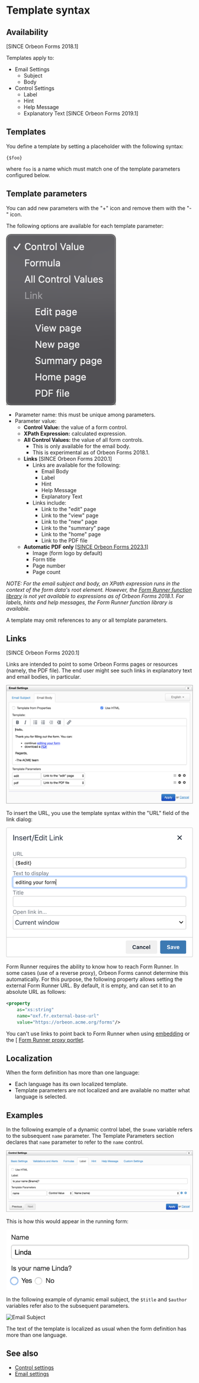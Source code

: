 # Template syntax

## Availability

[SINCE Orbeon Forms 2018.1]

Templates apply to:

- Email Settings
    - Subject
    - Body
- Control Settings
    - Label
    - Hint
    - Help Message
    - Explanatory Text [SINCE Orbeon Forms 2019.1]

## Templates

You define a template by setting a placeholder with the following syntax:

```
{$foo}
```

where `foo` is a name which must match one of the template parameters configured below.

## Template parameters

You can add new parameters with the "+" icon and remove them with the "-" icon.

The following options are available for each template parameter:

<img alt="Template parameter options" src="images/template-parameter-options.png">

- Parameter name: this must be unique among parameters.
- Parameter value:
    - __Control Value:__ the value of a form control.
    - __XPath Expression:__ calculated expression.
    - __All Control Values:__ the value of all form controls.
        - This is only available for the email body.
        - This is experimental as of Orbeon Forms 2018.1.
    - __Links__ [SINCE Orbeon Forms 2020.1]
        - Links are available for the following:
            - Email Body
            - Label
            - Hint
            - Help Message
            - Explanatory Text 
        - Links include:
            - Link to the "edit" page
            - Link to the "view" page
            - Link to the "new" page
            - Link to the "summary" page
            - Link to the "home" page
            - Link to the PDF file
    - __Automatic PDF only__ [\[SINCE Orbeon Forms 2023.1\]](/release-notes/orbeon-forms-2023.1.md)
        - Image (form logo by default)
        - Form title
        - Page number
        - Page count

*NOTE: For the email subject and body, an XPath expression runs in the context of the form data's root element. However, the [Form Runner function library](/xforms/xpath/extension-form-runner.md) is not yet available to expressions as of Orbeon Forms 2018.1. For labels, hints and help messages, the Form Runner function library is available.*

A template may omit references to any or all template parameters.

## Links

[SINCE Orbeon Forms 2020.1]

Links are intended to point to some Orbeon Forms pages or resources (namely, the PDF file). The end user might see such links in explanatory text and email bodies, in particular.

<img alt="Links in an email template" src="images/template-parameter-links-example.png">

To insert the URL, you use the template syntax within the "URL" field of the link dialog:

<img alt="Editing a link URL" src="images/template-parameter-link-editor.png">

Form Runner requires the ability to know how to reach Form Runner. In some cases (use of a reverse proxy), Orbeon Forms cannot determine this automatically. For this purpose, the following property allows setting the external Form Runner URL. By default, it is empty, and can set it to an absolute URL as follows:

```xml
<property 
    as="xs:string"
    name="oxf.fr.external-base-url"
    value="https://orbeon.acme.org/forms"/>
```

You can't use links to point back to Form Runner when using [embedding](/form-runner/link-embed/java-api.md) or the [ [Form Runner proxy portlet](/form-runner/link-embed/liferay-proxy-portlet.md).

## Localization

When the form definition has more than one language:

- Each language has its own localized template.
- Template parameters are not localized and are available no matter what language is selected.

## Examples

In the following example of a dynamic control label, the `$name` variable refers to the subsequent `name` parameter. The Template Parameters section declares that `name` parameter to refer to the `name` control.

<img alt="Dynamic label configuration" src="images/control-settings-label-dynamic.png">

This is how this would appear in the running form:

<img alt="Dynamic label at runtime" src="images/control-settings-label-dynamic-runtime.png">

In the following example of dynamic email subject, the `$title` and `$author` variables refer also to the subsequent parameters.

<img alt="Email Subject" src="images/email-settings-subject.png">

The text of the template is localized as usual when the form definition has more than one language.

## See also

- [Control settings](control-settings.md)
- [Email settings](email-settings.md)
